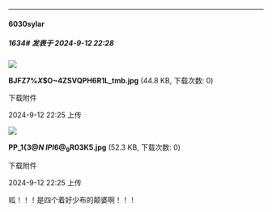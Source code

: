 ﻿
*****

####  6030sylar  
##### 1634#       发表于 2024-9-12 22:28

<img src="https://img.saraba1st.com/forum/202409/12/222540pabzokhz51fochhr.jpg" referrerpolicy="no-referrer">

<strong>BJFZ7%$X$$O~4ZSVQPH6R1L_tmb.jpg</strong> (44.8 KB, 下载次数: 0)

下载附件

2024-9-12 22:25 上传

<img src="https://img.saraba1st.com/forum/202409/12/222551bs5uwjqeh7zghwj6.jpg" referrerpolicy="no-referrer">

<strong>PP_1{3$@N~IPI6@_9$R03K5.jpg</strong> (52.3 KB, 下载次数: 0)

下载附件

2024-9-12 22:25 上传

呱！！！是四个着好少布的颠婆啊！！！

